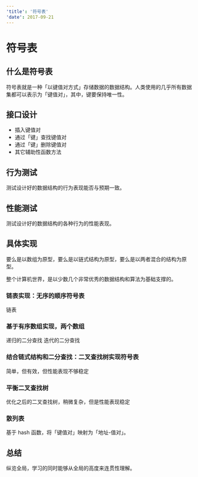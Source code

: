 ```yaml
---
'title': '符号表'
'date': 2017-09-21
---
```

# 符号表

## 什么是符号表

符号表就是一种「以键值对方式」存储数据的数据结构。人类使用的几乎所有数据集都可以表示为「键值对」，其中，键要保持唯一性。

## 接口设计

- 插入键值对
- 通过「键」查找键值对
- 通过「键」删除键值对
- 其它辅助性函数方法

## 行为测试

测试设计好的数据结构的行为表现能否与预期一致。

## 性能测试

测试设计好的数据结构的各种行为的性能表现。

## 具体实现

要么是以数组为原型，要么是以链式结构为原型，要么是以两者混合的结构为原型。

整个计算机世界，是以少数几个非常优秀的数据结构和算法为基础支撑的。

### 链表实现：无序的顺序符号表
链表
### 基于有序数组实现，两个数组
递归的二分查找
迭代的二分查找
### 结合链式结构和二分查找：二叉查找树实现符号表
简单，但有效，但性能表现不够稳定
### 平衡二叉查找树
优化之后的二叉查找树，稍微复杂，但是性能表现稳定
### 散列表
基于 hash 函数，将「键值对」映射为「地址-值对」。

## 总结

纵览全局，学习的同时能够从全局的高度来连贯性理解。
